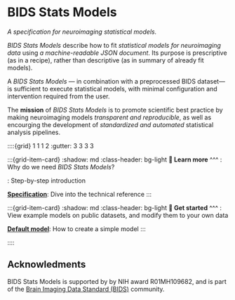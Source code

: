 BIDS Stats Models
=================

*A specification for neuroimaging statistical models.*

*BIDS Stats Models* describe how to fit *statistical models for neuroimaging data* using *a machine-readable JSON document*.  Its purpose is prescriptive (as in a recipe), rather than descriptive (as in summary of already fit models). 

A *BIDS Stats Models* — in combination with a preprocessed BIDS dataset— is sufficient to execute statistical models, with minimal configuration and intervention required from the user.

The **mission** of *BIDS Stats Models* is to promote scientific best practice by making neuroimaging models *transparent and reproducible*, as well as encourging the development of *standardized and automated* statistical analysis pipelines.

::::{grid} 1 1 1 2
:gutter: 3 3 3 3

:::{grid-item-card}
:shadow: md
:class-header: bg-light
**📖 Learn more**
^^^
**[](motivation.md)**: Why do we need *BIDS Stats Models*?

**[](walkthrough-1.md)**: Step-by-step introduction

**[Specification](reference.md)**: Dive into the technical reference
:::

:::{grid-item-card}
:shadow: md
:class-header: bg-light
**🚀 Get started**
^^^
**[](model-zoo.md)**: View example models on public datasets, and modify them to your own data

**[Default model](default_model.md)**: How to create a simple model
:::

::::

## Acknowledments

BIDS Stats Models is supported by by NIH award R01MH109682, and is part of the [Brain Imaging Data Standard (BIDS)](https://bids.neuroimaging.io/index.html) community.
